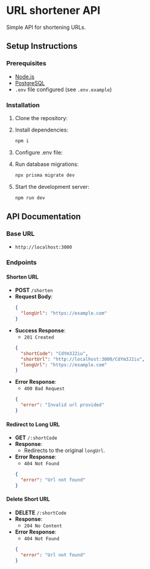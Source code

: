 # URL shortener API

Simple API for shortening URLs.

## Setup Instructions

### Prerequisites

- [Node.js](https://nodejs.org/)
- [PostgreSQL](https://www.postgresql.org/)
- `.env` file configured (see `.env.example`)

### Installation

1. Clone the repository:

2. Install dependencies:

   ```bash
   npm i
   ```

3. Configure .env file:

4. Run database migrations:

   ```bash
   npx prisma migrate dev
   ```

5. Start the development server:
   ```bash
   npm run dev
   ```

## API Documentation

### Base URL

- `http://localhost:3000`

### Endpoints

#### **Shorten URL**

- **POST** `/shorten`
- **Request Body**:
  ```json
  {
    "longUrl": "https://example.com"
  }
  ```
- **Success Response**:
  - `201 Created`
  ```json
  {
    "shortCode": "CdYm3J2iu",
    "shortUrl": "http://localhost:3000/CdYm3J2iu",
    "longUrl": "https://example.com"
  }
  ```
- **Error Response**:
  - `400 Bad Request`
  ```json
  {
    "error": "Invalid url provided"
  }
  ```

#### **Redirect to Long URL**

- **GET** `/:shortCode`
- **Response**:
  - Redirects to the original `longUrl`.
- **Error Response**:
  - `404 Not Found`
  ```json
  {
    "error": "Url not found"
  }
  ```

#### **Delete Short URL**

- **DELETE** `/:shortCode`
- **Response**:
  - `204 No Content`
- **Error Response**:
  - `404 Not Found`
  ```json
  {
    "error": "Url not found"
  }
  ```
